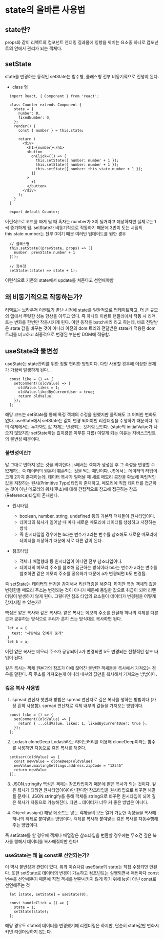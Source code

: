 # state의 올바른 사용법

## state란?

props와 같이 리액트의 컴포넌트 렌더링 결과물에 영향을 끼치는 요소중 하나로 컴포넌트의 안에서 관리가 되는 객체다.

## setState

state를 변경하는 동작인 setState는 함수형, 클래스형 전부 비동기적으로 진행이 된다.

- class 형

```
  import React, { Component } from 'react';

  class Counter extends Component {
    state = {
      number: 0,
      fixedNumber: 0,
    };
    render() {
      const { number } = this.state;

      return (
        <div>
          <h1>{number}</h1>
          <button
            onClick={() => {
              this.setState({ number: number + 1 });
              this.setState({ number: number + 1 });
              this.setState({ number: this.state.number + 1 });
            }}
          >
            +1
          </button>
        </div>
      );
    }
  }

  export default Counter;
```

이런식으로 코드를 짜게 될 때 혹자는 number가 3이 될거라고 예상하지만 실제로는 1씩 증가하게 됨.
setState가 비동기적으로 작동하기 때문에 3번이 도는 시점의 this.state.number는 전부 0이기 때문
여러번 업데이트를 원한 경우

```
  // 클래스형
  this.setState((prevState, props) => ({
    number: prevState.number + 1
  }));

  // 함수형
  setState((state) => state + 1);
```

이런식으로 기존의 state에서 update를 쳐준다고 선언해야함

## 왜 비동기적으로 작동하는가?

리액트는 브라우저 이벤트가 끝난 시점에 state를 일괄적으로 업데이트하고, 더 큰 규모의 앱에서 뚜렷한 성능 향상을 이루고 있다. 즉 하나의 이벤트 핸들러에서 작동 시 리액트는 변화를 한번만 작동시키게 된다. 이런 동작을 batch처리 라고 하는데, 바로 전달받은 state 값을 바꾸는 것이 아니라 이전의 dom 트리와 전달받은 state가 적용된 dom트리를 비교하고 최종적으로 변경된 부분만 DOM에 적용함.

## useState와 불변성

useState는 state관리를 위한 정말 편리한 방법이다. 다만 사용할 경우에 이상한 문제가 가끔씩 발생하게 된다...

```
  const like = () => {
    setComment((oldValue) => {
      oldValue.likes = 1;
      oldValue.likedByCurrentUser = true;
      return oldValue;
    });
  };
```

해당 코드는 setState를 통해 특정 객체의 수정을 원했지만 클릭해도 그 어떠한 변화도 없다. useState에서 setState는 값이 변경 되어야만 리렌더링을 수행하기 때문이다.
위의 예제에서는 누가봐도 값 자체는 변경되는 것처럼 보인다. (state의 initialValue가 나오지 않았지만 setState하는 값이랑은 아무튼 다름)
이렇게 되는 이유는 자바스크립트의 불변성 때문이다.

### 불변성이란?

말 그대로 변하지 않는 것을 의미한다. js에서는 객체가 생성된 후 그 속성을 변경할 수 없게하는 즉 데이터의 원본이 훼손되는 것을 막는 패턴이다.
JS에서는 데이터의 타입이 크게 2가지 존재하는데, 데이터 복사가 일어날 때 새로 메모리 공간을 확보해 독립적인 값을 저장하는 원시(Primitive Type)타입이 존재하고, 메모리에 직접 데이터를 접근하는 것이 아닌 메모리의 위치(주소)에 대해 간접적으로 참고해 접근하는 참조(Reference)타입이 존재한다.

- 원시타입

  - boolean, number, string, undefined 등의 기본적 객체들이 원시타입이다.
  - 데이터의 복사가 일어날 때 마다 새로운 메모리에 데이터를 생성하고 저장하는 방식
  - 즉 원시타입일 경우에는 b라는 변수가 a라는 변수를 참조해도 새로운 메모리에 데이터를 저장하기 때문에 서로 다른 값이 된다.

- 참조타입
  - 객체나 배열형태 등 원시타입이 아니면 전부 참조타입이다.
  - 데이터의 메모리 주소를 참조해 접근하는 방식이라 b라는 변수가 a라는 변수를 참조하면 같은 메모리 주소를 공유하기 때문에 a가 변경되면 b도 변경됨.

즉 setState는 데이터의 변경을 감지해서 리렌더링을 해준다. 하지만 특정 객체의 값을 변경한들 메모리 주소는 변경되는 것이 아니기 때문에 동일한 값으로 취급이 되어 리렌더링이 발생하지 않게 된다. 그렇다면 참조 타입의 요소들이 데이터가 변경됨을 어떻게 감지시킬 수 있는가?

핵심은 얕은 복사와 깊은 복사다.
얕은 복사는 메모리 주소를 전달해 하나의 객체를 다른 곳과 공유하는 방식으로 우리가 흔히 쓰는 방식대로 복사하면 된다.

```
 let a = {
   test: "사랑해요 연예가 중개"
 }
 let b = a;
```

이런 얕은 복사는 메모리 주소가 공유되어 a가 변경되면 b도 변경되는 전형적인 참조 타입이 된다.

깊은 복사는 객체 원본과의 참조가 아에 끊어진 불변한 객체들을 복사해서 가져오는 경우를 말한다. 즉 주소를 가져오는게 아니라 내부의 값만을 복사해서 가져오는 방법이다.

### 깊은 복사 사용법

1. spread 연산자
   첫번째 방법은 spread 연산자로 깊은 복사를 행하는 방법이다 (가장 흔히 사용함). spread 연산자로 객체 내부의 값들을 가져오는 방법이다.

```
  const like = () => {
    setComment((oldValue) => {
      return { ...oldValue, likes: 1, likedByCurrentUser: true };
    });
  };
```

2. Lodash cloneDeep
   Lodash라는 라이브러리를 이용해 cloneDeep이라는 함수를 사용하면 자동으로 깊은 복사를 해준다.

```
  setUser((oldValue) => {
    const newValue = cloneDeep(oldValue)
    newValue.mailingSettings.address.zipCode = "12345"
    return newValue
  });
```

3. JSON.stringify
   핵심은 객체는 참조타입이기 때문에 얕은 복사가 되는 것이다. 깊은 복사가 되려면 원시타입이여야만 한다면 참조타입을 원시타입으로 바꾸면 해결될 문제다.
   JSON.stringify를 통해 객체를 string으로 바꾸면 원시타입이 되어 깊은 복사가 자동으로 가능해진다. 다만... 데이터가 너무 커 좋은 방법은 아니다.

4. Object.assign()
   해당 메소드는 넣는 객체들의 모든 열거 가능한 속성들을 복사해 하나의 객체로 붙여넣는 방법이다. 객체를 복사해 붙여넣는 깊은 복사를 자동수행해주는 방법이다.

즉 setState를 할 경우에 객체나 배열같은 참조타입을 변환할 경우에는 무조건 깊은 복사를 행해서 데이터를 복사해줘야만 한다!

### useState는 왜 늘 const로 선언되는가?

이 역시 불변성과 관련이 있다. 위의 이슈처럼 useState의 state는 직접 수정되면 안된다. 또한 setState로 데이터의 변경이 가능하고 컴포넌트는 실행되면서 매번마다 const 변수를 선언해주기 때문에 직접 객체를 변환시키지 않게 하기 위해 let이 아닌 const로 선언해주는 것

```
  let [state, setState] = useState(0);

  const handleClick = () => {
    state = 1;
    setState(state);
  };
```

해당 경우도 state의 데이터를 변경했기에 리렌더링은 하지만, 단순히 state값만 변화시키면 리렌더링하지 않는다.
